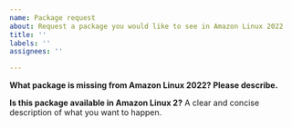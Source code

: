 ```yaml
---
name: Package request
about: Request a package you would like to see in Amazon Linux 2022
title: ''
labels: ''
assignees: ''

---
```


**What package is missing from Amazon Linux 2022? Please describe.**


**Is this package available in Amazon Linux 2?**
A clear and concise description of what you want to happen.
